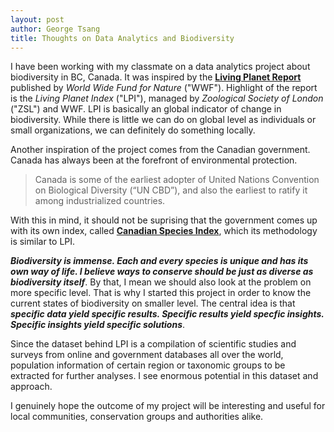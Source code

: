 ```yaml
---
layout: post
author: George Tsang
title: Thoughts on Data Analytics and Biodiversity
---
```

I have been working with my classmate on a data analytics project about biodiversity in BC, Canada. It was inspired by the [**Living Planet Report**](https://livingplanet.panda.org/) published by *World Wide Fund for Nature* ("WWF"). Highlight of the report is the *Living Planet Index* ("LPI"), managed by *Zoological Society of London* ("ZSL") and WWF. LPI is basically an global indicator of change in biodiversity. While there is little we can do on global level as individuals or small organizations, we can definitely do something locally.

Another inspiration of the project comes from the Canadian government. Canada has always been at the forefront of environmental protection.

> Canada is some of the earliest adopter of United Nations Convention on Biological Diversity (“UN CBD”), and also the earliest to ratify it among industrialized countries.

With this in mind, it should not be suprising that the government comes up with its own index, called [**Canadian Species Index**](https://www.canada.ca/en/environment-climate-change/services/environmental-indicators/canadian-species-index.html), which its methodology is similar to LPI.

***Biodiversity is immense. Each and every species is unique and has its own way of life. I believe ways to conserve should be just as diverse as biodiversity itself***. By that, I mean we should also look at the problem on more specific level. That is why I started this project in order to know the current states of biodiversity on smaller level. The central idea is that ***specific data yield specific results. Specific results yield specfic insights. Specific insights yield specific solutions***.

Since the dataset behind LPI is a compilation of scientific studies and surveys from online and government databases all over the world, population information of certain region or taxonomic groups to be extracted for further analyses. I see enormous potential in this dataset and approach.

I genuinely hope the outcome of my project will be interesting and useful for local communities, conservation groups and authorities alike.
